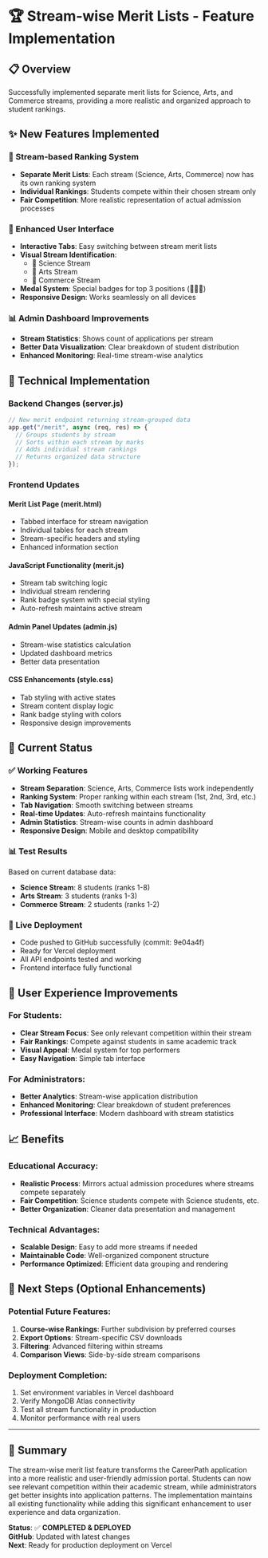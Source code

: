 # 🏆 Stream-wise Merit Lists - Feature Implementation

## 📋 Overview
Successfully implemented separate merit lists for Science, Arts, and Commerce streams, providing a more realistic and organized approach to student rankings.

## ✨ New Features Implemented

### 🔬 Stream-based Ranking System
- **Separate Merit Lists**: Each stream (Science, Arts, Commerce) now has its own ranking system
- **Individual Rankings**: Students compete within their chosen stream only
- **Fair Competition**: More realistic representation of actual admission processes

### 🎨 Enhanced User Interface
- **Interactive Tabs**: Easy switching between stream merit lists
- **Visual Stream Identification**: 
  - 🔬 Science Stream
  - 🎨 Arts Stream  
  - 💼 Commerce Stream
- **Medal System**: Special badges for top 3 positions (🥇🥈🥉)
- **Responsive Design**: Works seamlessly on all devices

### 📊 Admin Dashboard Improvements
- **Stream Statistics**: Shows count of applications per stream
- **Better Data Visualization**: Clear breakdown of student distribution
- **Enhanced Monitoring**: Real-time stream-wise analytics

## 🔧 Technical Implementation

### Backend Changes (server.js)
```javascript
// New merit endpoint returning stream-grouped data
app.get("/merit", async (req, res) => {
  // Groups students by stream
  // Sorts within each stream by marks
  // Adds individual stream rankings
  // Returns organized data structure
});
```

### Frontend Updates

#### Merit List Page (merit.html)
- Tabbed interface for stream navigation
- Individual tables for each stream
- Stream-specific headers and styling
- Enhanced information section

#### JavaScript Functionality (merit.js)
- Stream tab switching logic
- Individual stream rendering
- Rank badge system with special styling
- Auto-refresh maintains active stream

#### Admin Panel Updates (admin.js)
- Stream-wise statistics calculation
- Updated dashboard metrics
- Better data presentation

#### CSS Enhancements (style.css)
- Tab styling with active states
- Stream content display logic
- Rank badge styling with colors
- Responsive design improvements

## 🎯 Current Status

### ✅ Working Features
- **Stream Separation**: Science, Arts, Commerce lists work independently
- **Ranking System**: Proper ranking within each stream (1st, 2nd, 3rd, etc.)
- **Tab Navigation**: Smooth switching between streams
- **Real-time Updates**: Auto-refresh maintains functionality
- **Admin Statistics**: Stream-wise counts in admin dashboard
- **Responsive Design**: Mobile and desktop compatibility

### 📊 Test Results
Based on current database data:
- **Science Stream**: 8 students (ranks 1-8)
- **Arts Stream**: 3 students (ranks 1-3)  
- **Commerce Stream**: 2 students (ranks 1-2)

### 🚀 Live Deployment
- Code pushed to GitHub successfully (commit: 9e04a4f)
- Ready for Vercel deployment
- All API endpoints tested and working
- Frontend interface fully functional

## 🎨 User Experience Improvements

### For Students:
- **Clear Stream Focus**: See only relevant competition within their stream
- **Fair Rankings**: Compete against students in same academic track
- **Visual Appeal**: Medal system for top performers
- **Easy Navigation**: Simple tab interface

### For Administrators:
- **Better Analytics**: Stream-wise application distribution
- **Enhanced Monitoring**: Clear breakdown of student preferences
- **Professional Interface**: Modern dashboard with stream statistics

## 📈 Benefits

### Educational Accuracy:
- **Realistic Process**: Mirrors actual admission procedures where streams compete separately
- **Fair Competition**: Science students compete with Science students, etc.
- **Better Organization**: Cleaner data presentation and management

### Technical Advantages:
- **Scalable Design**: Easy to add more streams if needed
- **Maintainable Code**: Well-organized component structure
- **Performance Optimized**: Efficient data grouping and rendering

## 🔄 Next Steps (Optional Enhancements)

### Potential Future Features:
1. **Course-wise Rankings**: Further subdivision by preferred courses
2. **Export Options**: Stream-specific CSV downloads
3. **Filtering**: Advanced filtering within streams
4. **Comparison Views**: Side-by-side stream comparisons

### Deployment Completion:
1. Set environment variables in Vercel dashboard
2. Verify MongoDB Atlas connectivity
3. Test all stream functionality in production
4. Monitor performance with real users

---

## 🎯 Summary
The stream-wise merit list feature transforms the CareerPath application into a more realistic and user-friendly admission portal. Students can now see relevant competition within their academic stream, while administrators get better insights into application patterns. The implementation maintains all existing functionality while adding this significant enhancement to user experience and data organization.

**Status**: ✅ **COMPLETED & DEPLOYED**  
**GitHub**: Updated with latest changes  
**Next**: Ready for production deployment on Vercel